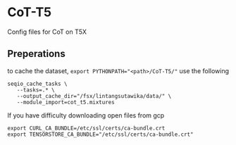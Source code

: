 # CoT-T5
Config files for CoT on T5X

## Preperations

to cache the dataset, `export PYTHONPATH="<path>/CoT-T5/"`
use the following
```
seqio_cache_tasks \
   --tasks=.* \
   --output_cache_dir="/fsx/lintangsutawika/data/" \
   --module_import=cot_t5.mixtures
```

If you have difficulty downloading open files from gcp
```
export CURL_CA_BUNDLE=/etc/ssl/certs/ca-bundle.crt
export TENSORSTORE_CA_BUNDLE="/etc/ssl/certs/ca-bundle.crt"
```